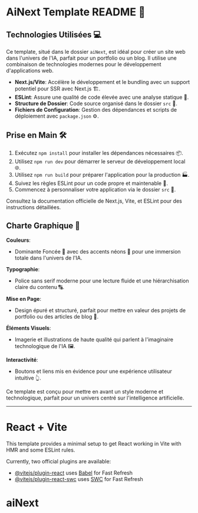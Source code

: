 
# AiNext Template README 🚀

## Technologies Utilisées 💻

Ce template, situé dans le dossier `aiNext`, est idéal pour créer un site web dans l'univers de l'IA, parfait pour un portfolio ou un blog. Il utilise une combinaison de technologies modernes pour le développement d'applications web.

- **Next.js/Vite**: Accélère le développement et le bundling avec un support potentiel pour SSR avec Next.js 🏗️.
- **ESLint**: Assure une qualité de code élevée avec une analyse statique 🧐.
- **Structure de Dossier**: Code source organisé dans le dossier `src` 📂.
- **Fichiers de Configuration**: Gestion des dépendances et scripts de déploiement avec `package.json` ⚙️.

## Prise en Main 🛠️

1. Exécutez `npm install` pour installer les dépendances nécessaires 📦.
2. Utilisez `npm run dev` pour démarrer le serveur de développement local 🌐.
3. Utilisez `npm run build` pour préparer l'application pour la production 🏭.
4. Suivez les règles ESLint pour un code propre et maintenable 📏.
5. Commencez à personnaliser votre application via le dossier `src` 🎨.

Consultez la documentation officielle de Next.js, Vite, et ESLint pour des instructions détaillées.

## Charte Graphique 🎨

**Couleurs**:
- Dominante Foncée 🖤 avec des accents néons 🌈 pour une immersion totale dans l'univers de l'IA.

**Typographie**:
- Police sans serif moderne pour une lecture fluide et une hiérarchisation claire du contenu 🔠.

**Mise en Page**:
- Design épuré et structuré, parfait pour mettre en valeur des projets de portfolio ou des articles de blog 📐.

**Éléments Visuels**:
- Imagerie et illustrations de haute qualité qui parlent à l'imaginaire technologique de l'IA 🖼️.

**Interactivité**:
- Boutons et liens mis en évidence pour une expérience utilisateur intuitive 👆.

Ce template est conçu pour mettre en avant un style moderne et technologique, parfait pour un univers centré sur l'intelligence artificielle.

___________________________________

# React + Vite

This template provides a minimal setup to get React working in Vite with HMR and some ESLint rules.

Currently, two official plugins are available:

- [@vitejs/plugin-react](https://github.com/vitejs/vite-plugin-react/blob/main/packages/plugin-react/README.md) uses [Babel](https://babeljs.io/) for Fast Refresh
- [@vitejs/plugin-react-swc](https://github.com/vitejs/vite-plugin-react-swc) uses [SWC](https://swc.rs/) for Fast Refresh
# aiNext

